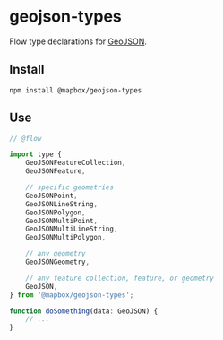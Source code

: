 # geojson-types

Flow type declarations for [GeoJSON](https://tools.ietf.org/html/rfc7946).


## Install

```
npm install @mapbox/geojson-types
```

## Use

```js
// @flow

import type {
    GeoJSONFeatureCollection,
    GeoJSONFeature,

    // specific geometries
    GeoJSONPoint,
    GeoJSONLineString,
    GeoJSONPolygon,
    GeoJSONMultiPoint,
    GeoJSONMultiLineString,
    GeoJSONMultiPolygon,

    // any geometry
    GeoJSONGeometry,

    // any feature collection, feature, or geometry
    GeoJSON,
} from '@mapbox/geojson-types';

function doSomething(data: GeoJSON) {
    // ...
}
```


